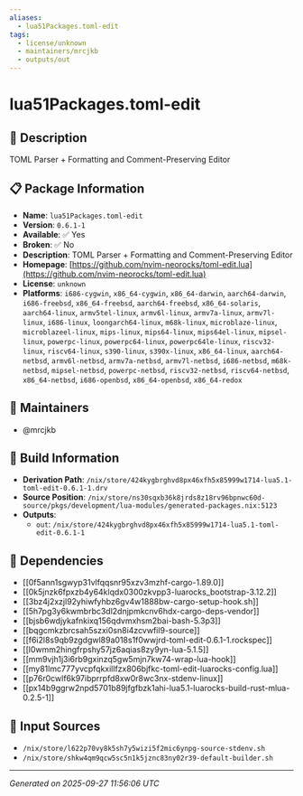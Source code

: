 ```yaml
---
aliases:
  - lua51Packages.toml-edit
tags:
  - license/unknown
  - maintainers/mrcjkb
  - outputs/out
---
```


# lua51Packages.toml-edit

## 📝 Description

TOML Parser + Formatting and Comment-Preserving Editor

## 📋 Package Information

- **Name**: `lua51Packages.toml-edit`
- **Version**: `0.6.1-1`
- **Available**: ✅ Yes
- **Broken**: ✅ No
- **Description**: TOML Parser + Formatting and Comment-Preserving Editor
- **Homepage**: [https://github.com/nvim-neorocks/toml-edit.lua](https://github.com/nvim-neorocks/toml-edit.lua)
- **License**: `unknown`
- **Platforms**: `i686-cygwin`, `x86_64-cygwin`, `x86_64-darwin`, `aarch64-darwin`, `i686-freebsd`, `x86_64-freebsd`, `aarch64-freebsd`, `x86_64-solaris`, `aarch64-linux`, `armv5tel-linux`, `armv6l-linux`, `armv7a-linux`, `armv7l-linux`, `i686-linux`, `loongarch64-linux`, `m68k-linux`, `microblaze-linux`, `microblazeel-linux`, `mips-linux`, `mips64-linux`, `mips64el-linux`, `mipsel-linux`, `powerpc-linux`, `powerpc64-linux`, `powerpc64le-linux`, `riscv32-linux`, `riscv64-linux`, `s390-linux`, `s390x-linux`, `x86_64-linux`, `aarch64-netbsd`, `armv6l-netbsd`, `armv7a-netbsd`, `armv7l-netbsd`, `i686-netbsd`, `m68k-netbsd`, `mipsel-netbsd`, `powerpc-netbsd`, `riscv32-netbsd`, `riscv64-netbsd`, `x86_64-netbsd`, `i686-openbsd`, `x86_64-openbsd`, `x86_64-redox`
## 👥 Maintainers

- @mrcjkb


## 🔧 Build Information

- **Derivation Path**: `/nix/store/424kygbrghvd8px46xfh5x85999w1714-lua5.1-toml-edit-0.6.1-1.drv`
- **Source Position**: `/nix/store/ns30sqxb36k8jrds8z18rv96bpnwc60d-source/pkgs/development/lua-modules/generated-packages.nix:5123`
- **Outputs**:
  - `out`:  `/nix/store/424kygbrghvd8px46xfh5x85999w1714-lua5.1-toml-edit-0.6.1-1`

## 🔗 Dependencies

- [[0f5ann1sgwyp31vlfqqsnr95xzv3mzhf-cargo-1.89.0]]
- [[0k5jnzk6fpxzb4y64klqdx0300zkvpp3-luarocks_bootstrap-3.12.2]]
- [[3bz4j2xzjl92yhiwfyhbz6gv4w1888bw-cargo-setup-hook.sh]]
- [[5h7pg3y6kwmbrbc3dl2dnjpmkcnv6hdx-cargo-deps-vendor]]
- [[bjsb6wdjykafnkixq156qdvmxhsm2bai-bash-5.3p3]]
- [[bqgcmkzbrcsah5szxi0sn8i4zcvwfil9-source]]
- [[f6i2l8s9qb9zgdgwl89a018s1f0wwjrd-toml-edit-0.6.1-1.rockspec]]
- [[l0wmm2hingfrpshy57jz6aqias8zy9yn-lua-5.1.5]]
- [[mm9vjh1j3i6rb9gxinzq5gw5mjn7kw74-wrap-lua-hook]]
- [[my81lmc777yvcpfqkxillfzx806bjfkc-toml-edit-luarocks-config.lua]]
- [[p76r0cwlf6k97ibprrpfd8xw0r8wc3nx-stdenv-linux]]
- [[px14b9ggrw2npd5701b89jfgfbzk1ahi-lua5.1-luarocks-build-rust-mlua-0.2.5-1]]

## 📁 Input Sources

- `/nix/store/l622p70vy8k5sh7y5wizi5f2mic6ynpg-source-stdenv.sh`
- `/nix/store/shkw4qm9qcw5sc5n1k5jznc83ny02r39-default-builder.sh`

---
*Generated on 2025-09-27 11:56:06 UTC*
